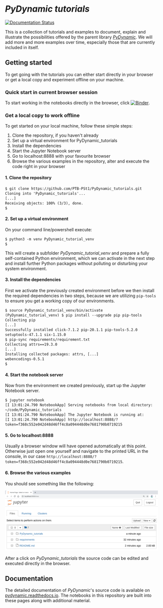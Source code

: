 # _PyDynamic tutorials_

[![Documentation Status](https://readthedocs.org/projects/pydynamic-tutorials/badge/?version=latest)](https://pydynamic-tutorials.readthedocs.io/en/latest/?badge=latest)

This is a collection of tutorials and examples to document, explain and illustrate the possibilities offered by the parent library [_PyDynamic_](https://github.com/PTB-PSt1/). We will add more and more examples over time, especially those that are currently included in  itself.

## Getting started

To get going with the tutorials you can either start directly in your browser or get
 a local copy and experiment offline on your machine.
 
 ### Quick start in current browser session
 
To start working in the notebooks directly in the browser, click [![Binder](https://mybinder.org/badge_logo.svg)](https://mybinder.org/v2/gh/PTB-PSt1/PyDynamic_tutorials/master).
 
 ### Get a local copy to work offline

To get started on your local machine, follow these simple steps:

1. Clone the repository, if you haven't already
1. Set up a virtual environment for PyDynamic_tutorials
1. Install the dependencies
1. Start the Jupyter Notebook server
1. Go to localhost:8888 with your favourite browser
1. Browse the various examples in the repository, alter and execute the code right in
   your browser

#### 1. Clone the repository

```shell
$ git clone https://github.com/PTB-PSt1/PyDynamic_tutorials.git
Cloning into 'PyDynamic_tutorials'...
[...]
Receiving objects: 100% (3/3), done.
$
```

#### 2. Set up a virtual environment

On your command line/powershell execute:

```shell
$ python3 -m venv PyDynamic_tutorial_venv
$
```

This will create a subfolder _PyDynamic_tutorial_venv_ and prepare a fully
self-contained Python environment, which we can activate in the next step and install
further Python packages without polluting or disturbing your system environment.

#### 3. Install the dependencies

First we activate the previously created environment before we then install the required
dependencies in two steps, because we are utilizing `pip-tools` to ensure you get a
working copy of our environments.

```shell
$ source PyDynamic_tutorial_venv/bin/activate
(PyDynamic_tutorial_venv) $ pip install --upgrade pip pip-tools
Collecting pip
[...]
Successfully installed click-7.1.2 pip-20.1.1 pip-tools-5.2.0 setuptools-47.1.1 six-1.15.0
$ pip-sync requirements/requirement.txt
Collecting attrs==19.3.0
[...]
Installing collected packages: attrs, [...]
webencodings-0.5.1
$
```

#### 4. Start the notebook server

Now from the environment we created previously, start up the Jupyter Notebook server.

```shell
$ jupyter notebook
[I 13:01:24.790 NotebookApp] Serving notebooks from local directory: ~/code/PyDynamic_tutorials
[I 13:01:24.790 NotebookApp] The Jupyter Notebook is running at:
[I 13:01:24.790 NotebookApp] http://localhost:8888/?token=f368c552e042d48d46ff4c8a094448d0e7681790b0719215
```

#### 5. Go to localhost:8888

Usually a browser window will have opened automatically at this point. Otherwise just
open one yourself and navigate to the printed URL in the console, in our case
`http://localhost:8888/?token=f368c552e042d48d46ff4c8a094448d0e7681790b0719215`.

#### 6. Browse the various examples

You should see something like the following:

![Jupyter Notebook Server](jupyter_notebook_server.png)

After a click on _PyDynamic_tutorials_ the source code can be edited and executed directly in the browser.

## Documentation

The detailed documentation of _PyDynamic_'s source code is available on
[pydynamic.readthedocs.io](https://pydynamic.readthedocs.io/). The notebooks in
 this repository are built into these pages along with additional material.
